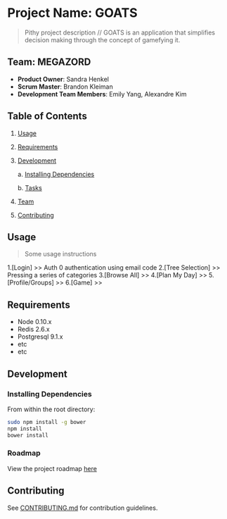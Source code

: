 # Project Name: GOATS

> Pithy project description
 // GOATS is an application that simplifies decision making through the concept of gamefying it.

## Team: MEGAZORD

 - __Product Owner__: Sandra Henkel
 - __Scrum Master__: Brandon Kleiman
 - __Development Team Members__: Emily Yang, Alexandre Kim

## Table of Contents

1. [Usage](#Usage)

2. [Requirements](#requirements)

3. [Development](#development)

   a. [Installing Dependencies](#installing-dependencies)

   b. [Tasks](#tasks)
     
4. [Team](#team)

5. [Contributing](#contributing)

## Usage

> Some usage instructions

 1.[Login] >> Auth 0 authentication using email code
 2.[Tree Selection] >> Pressing a series of categories
 3.[Browse All] >>
 4.[Plan My Day] >>
 5.[Profile/Groups] >>
 6.[Game] >>


## Requirements

- Node 0.10.x
- Redis 2.6.x
- Postgresql 9.1.x
- etc
- etc

## Development

### Installing Dependencies

From within the root directory:

```sh
sudo npm install -g bower
npm install
bower install
```

### Roadmap

View the project roadmap [here](LINK_TO_PROJECT_ISSUES)


## Contributing

See [CONTRIBUTING.md](CONTRIBUTING.md) for contribution guidelines.
